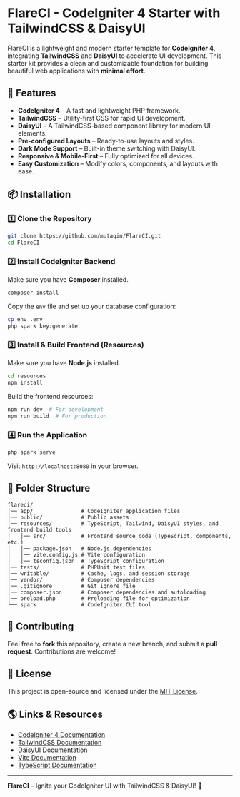 # FlareCI - CodeIgniter 4 Starter with TailwindCSS & DaisyUI

FlareCI is a lightweight and modern starter template for **CodeIgniter 4**, integrating **TailwindCSS** and **DaisyUI** to accelerate UI development. This starter kit provides a clean and customizable foundation for building beautiful web applications with **minimal effort**.

## 🚀 Features

- **CodeIgniter 4** – A fast and lightweight PHP framework.
- **TailwindCSS** – Utility-first CSS for rapid UI development.
- **DaisyUI** – A TailwindCSS-based component library for modern UI elements.
- **Pre-configured Layouts** – Ready-to-use layouts and styles.
- **Dark Mode Support** – Built-in theme switching with DaisyUI.
- **Responsive & Mobile-First** – Fully optimized for all devices.
- **Easy Customization** – Modify colors, components, and layouts with ease.

## 📦 Installation

### 1️⃣ Clone the Repository
```sh
git clone https://github.com/mutaqin/FlareCI.git
cd FlareCI
```

### 2️⃣ Install CodeIgniter Backend
Make sure you have **Composer** installed.

```sh
composer install
```

Copy the `env` file and set up your database configuration:

```sh
cp env .env
php spark key:generate
```

### 3️⃣ Install & Build Frontend (Resources)
Make sure you have **Node.js** installed.

```sh
cd resources
npm install
```

Build the frontend resources:

```sh
npm run dev  # For development
npm run build  # For production
```

### 4️⃣ Run the Application
```sh
php spark serve
```
Visit `http://localhost:8080` in your browser.


## 📜 Folder Structure
```
flareci/
│── app/               # CodeIgniter application files
│── public/            # Public assets
│── resources/         # TypeScript, Tailwind, DaisyUI styles, and frontend build tools
│   │── src/           # Frontend source code (TypeScript, components, etc.)
│   │── package.json   # Node.js dependencies
│   │── vite.config.js # Vite configuration
│   │── tsconfig.json  # TypeScript configuration
│── tests/             # PHPUnit test files
│── writable/          # Cache, logs, and session storage
│── vendor/            # Composer dependencies
│── .gitignore         # Git ignore file
│── composer.json      # Composer dependencies and autoloading
│── preload.php        # Preloading file for optimization
└── spark              # CodeIgniter CLI tool
```

## 🤝 Contributing
Feel free to **fork** this repository, create a new branch, and submit a **pull request**. Contributions are welcome!

## 📄 License
This project is open-source and licensed under the [MIT License](LICENSE).

## 🌎 Links & Resources
- [CodeIgniter 4 Documentation](https://codeigniter.com/user_guide/)
- [TailwindCSS Documentation](https://tailwindcss.com/docs)
- [DaisyUI Documentation](https://daisyui.com/)
- [Vite Documentation](https://vitejs.dev/)
- [TypeScript Documentation](https://www.typescriptlang.org/docs/)

---

**FlareCI** – Ignite your CodeIgniter UI with TailwindCSS & DaisyUI! 🚀


